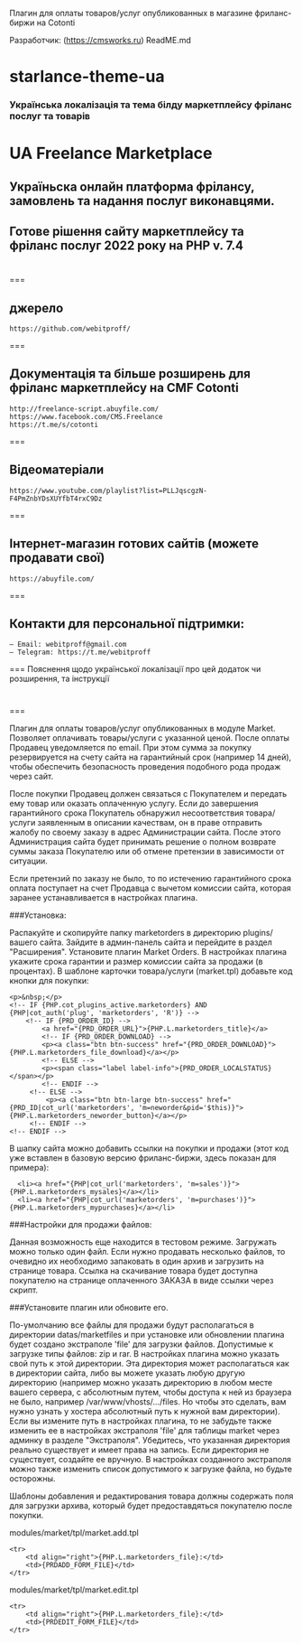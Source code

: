 Плагин для оплаты товаров/услуг опубликованных в магазине фриланс-биржи на Cotonti

Разработчик:  (https://cmsworks.ru)
ReadME.md
# starlance-theme-ua
### Українська локалізація та тема білду маркетплейсу фріланс послуг та товарів
# UA Freelance Marketplace
## Україньска онлайн платформа фрілансу, замовлень та надання послуг виконавцями. 
## Готове рішення сайту маркетплейсу та фріланс послуг 2022 року на PHP v. 7.4
# 


===
## джерело
	https://github.com/webitproff/
===
## Документація та більше розширень для фріланс маркетплейсу на CMF Cotonti
	http://freelance-script.abuyfile.com/
	https://www.facebook.com/CMS.Freelance
	https://t.me/s/cotonti
===
## Вiдеоматеріали
	https://www.youtube.com/playlist?list=PLLJqscgzN-F4PmZnbYDsXUYfbT4rxC9Dz
===
## Інтернет-магазин готових сайтів (можете продавати свої)
	https://abuyfile.com/
===
## Контакти для персональної підтримки:
	— Email: webitproff@gmail.com
	— Telegram: https://t.me/webitproff
===
Пояснення щодо української локалізації про цей додаток чи розширення, та інструкції 

# 
===


Плагин для оплаты товаров/услуг опубликованных в модуле Market. Позволяет оплачивать товары/услуги с указанной ценой. После оплаты Продавец уведомляется по email. При этом сумма за покупку резервируется на счету сайта на гарантийный срок (например 14 дней), чтобы обеспечить безопасность проведения подобного рода продаж через сайт.

После покупки Продавец должен связаться с Покупателем и передать ему товар или оказать оплаченную услугу. Если до завершения гарантийного срока Покупатель обнаружил несоответствия товара/услуги заявленным в описании качествам, он в праве отправить жалобу по своему заказу в адрес Администрации сайта. После этого Администрация сайта будет принимать решение о полном возврате суммы заказа Покупателю или об отмене претензии в зависимости от ситуации.

Если претензий по заказу не было, то по истечению гарантийного срока оплата поступает на счет Продавца с вычетом комиссии сайта, которая заранее устанавливается в настройках плагина.

###Установка:

Распакуйте и скопируйте папку marketorders в директорию plugins/ вашего сайта.
Зайдите в админ-панель сайта и перейдите в раздел "Расширения". Установите плагин Market Orders.
В настройках плагина укажите срока гарантии и размер комиссии сайта за продажи (в процентах).
В шаблоне карточки товара/услуги (market.tpl) добавьте код кнопки для покупки:

<!-- IF {PRD_COST} > 0 AND {PRD_STATE} == 0 -->
    <p>&nbsp;</p>
    <!-- IF {PHP.cot_plugins_active.marketorders} AND {PHP|cot_auth('plug', 'marketorders', 'R')} -->
        <!-- IF {PRD_ORDER_ID} -->
            <a href="{PRD_ORDER_URL}">{PHP.L.marketorders_title}</a>
            <!-- IF {PRD_ORDER_DOWNLOAD} -->
            <p><a class="btn btn-success" href="{PRD_ORDER_DOWNLOAD}">{PHP.L.marketorders_file_download}</a></p>
            <!-- ELSE -->
            <p><span class="label label-info">{PRD_ORDER_LOCALSTATUS}</span></p>
            <!-- ENDIF -->  
         <!-- ELSE -->
             <p><a class="btn btn-large btn-success" href="{PRD_ID|cot_url('marketorders', 'm=neworder&pid='$this)}">{PHP.L.marketorders_neworder_button}</a></p>
         <!-- ENDIF -->
    <!-- ENDIF -->
<!-- ENDIF -->
 

В шапку сайта можно добавить ссылки на покупки и продажи (этот код уже вставлен в базовую версию фриланс-биржи, здесь показан для примера):

<!-- IF {PHP.cot_plugins_active.marketorders} -->
      <li><a href="{PHP|cot_url('marketorders', 'm=sales')}">{PHP.L.marketorders_mysales}</a></li>
      <li><a href="{PHP|cot_url('marketorders', 'm=purchases')}">{PHP.L.marketorders_mypurchases}</a></li>
<!-- ENDIF -->
 

###Настройки для продажи файлов:

Данная возможность еще находится в тестовом режиме. Загружать можно только один файл. Если нужно продавать несколько файлов, то очевидно их необходимо запаковать в один архив и загрузить на странице товара. Ссылка на скачивание товара будет доступна покупателю на странице оплаченного ЗАКАЗА в виде ссылки через скрипт.
 

###Установите плагин или обновите его.
 
По-умолчанию все файлы для продажи будут располагаться в директории datas/marketfiles и при установке или обновлении плагина будет создано экстраполе 'file' для загрузки файлов. Допустимые к загрузке типы файлов: zip и rar. 
В настройках плагина можно указать свой путь к этой директории. Эта директория может располагаться как в директории сайта, либо вы можете указать любую другую директорию (например можно указать директорию в любом месте вашего сервера, с абсолютным путем, чтобы доступа к ней из браузера не было, например /var/www/vhosts/.../files. Но чтобы это сделать, вам нужно узнать у хостера абсолютный путь к нужной вам директории). Если вы измените путь в настройках плагина, то не забудьте также изменить ее в настройках экстраполя 'file' для таблицы market через админку в разделе "Экстраполя". Убедитесь, что указанная директория реально существует и имеет права на запись. Если директория не существует, создайте ее вручную. В настройках созданного экстраполя можно также изменить список допустимого к загрузке файла, но будьте осторожны.
 
Шаблоны добавления и редактирования товара должны содержать поля для загрузки архива, который будет предоставдяться покупателю после покупки.

modules/market/tpl/market.add.tpl

<!-- IF {PHP.cot_plugins_active.marketorders} -->
    <tr>
        <td align="right">{PHP.L.marketorders_file}:</td>
        <td>{PRDADD_FORM_FILE}</td>
    </tr>
<!-- ENDIF -->

modules/market/tpl/market.edit.tpl

<!-- IF {PHP.cot_plugins_active.marketorders} -->
    <tr>
        <td align="right">{PHP.L.marketorders_file}:</td>
        <td>{PRDEDIT_FORM_FILE}</td>
    </tr>
<!-- ENDIF -->
 

 
